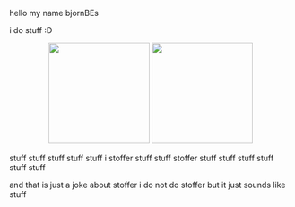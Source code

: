 hello my name bjornBEs

i do stuff :D

<p align="center"><img height="180em" src="https://github-readme-stats.vercel.app/api?username=bjornBEs&show_icons=true&count_private=true&theme=dark&include_all_commits=true&bg_color=1a1c1f&hide_border=true"/>
<img height="180em" src="https://github-readme-stats.vercel.app/api/top-langs/?username=bjornBEs&layout=compact&langs_count=7&theme=dark&bg_color=1a1c1f&hide_border=true"/></p>

stuff stuff stuff stuff stuff i stoffer stuff stuff stoffer stuff stuff stuff stuff stuff stuff

and that is just a joke about stoffer i do not do stoffer but it just sounds like stuff
